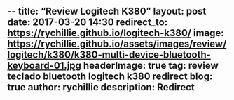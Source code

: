 --
title: “Review Logitech K380”
layout: post
date: 2017-03-20 14:30
redirect_to:
https://rychillie.github.io/logitech-k380/
image: https://rychillie.github.io/assets/images/review/logitech/k380/k380-multi-device-bluetooth-keyboard-01.jpg
headerImage: true
tag:
review
teclado
bluetooth
logitech
k380
redirect
blog: true
author: rychillie
description: Redirect
---
